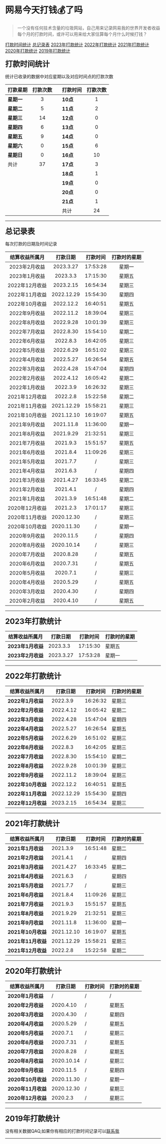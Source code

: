 # 网易今天打钱💰了吗

<!-- <center><font color=#686868 size=1><span id="busuanzi_container_site_pv"><span id="busuanzi_container_site_uv">已有<span style="background:beige;"><span id="busuanzi_value_site_uv"></span></span>位开发者访问了
</span><span style="background:beige;"><span id="busuanzi_value_site_pv"></span></span>次本网站</span></font></center> -->

> <span style="background:#ffffff;">一个没有任何技术含量的垃圾网站，自己用来记录网易我的世界开发者收益每个月的打款时间，或许可以用来给大家估算每个月什么时候打钱？

[打款时间统计](#tz1)  [总记录表](#tz2)  [2023年打款统计](#tz7)  [2022年打款统计](#tz3)  [2021年打款统计](#tz4)  [2020年打款统计](#tz5)  [2019年打款统计](#tz6)

<font size=5><span id="tz1"> __打款时间统计__ </span></font>

统计已收录的数据中对应星期以及对应时间点的打款次数

| **打款星期**   | **打款次数** | | **打款时间** | **打款次数** |
|:-------|:--------:|:----:|:--------|:--------:|
| **星期一** | 3        |      | **10点**    | 1        |
| **星期二** | 5        |      | **11点**    | 2        |
| **星期三** | 14        |      | **12点**    | 0        |
| **星期四** | 6        |      | **13点**    | 0        |
| **星期五** | 9        |      | **14点**    | 0        |
| **星期六** | 0        |      | **15点**    | 6        |
| **星期日** | 0        |      | **16点**    | 10        |
| 共计  | 37       |      | **17点**    | 3        |
|   |          |      | **18点**    | 1        |
|   |          |      | **19点**    | 0        |
|   |          |      | **20点**    | 0        |
|   |          |      | **21点**    | 1        |
|   |          |      | 共计    | 24        |
***

<font size=5><span id="tz2"> __总记录表__ </span></font>

每次打款的日期及时间记录

| **结算收益所属月** | **打款日期**   | **打款时间** | **打款时的星期** |
|:-----------:|:----------:|:--------:|:----------:|
| 2023年2月收益   | 2023.3.27  | 17:53:28 | 星期一        |
| 2023年1月收益   | 2023.3.3   | 17:15:30 | 星期五        |
| 2022年12月收益  | 2023.2.15  | 16:54:34 | 星期三        |
| 2022年11月收益  | 2022.12.29 | 15:54:30 | 星期四        |
| 2022年10月收益  | 2022.12.2  | 16:40:51 | 星期五        |
| 2022年9月收益   | 2022.11.2  | 18:39:04 | 星期三        |
| 2022年8月收益   | 2022.9.28  | 10:01:39 | 星期三        |
| 2022年7月收益   | 2022.8.30  | 15:54:10 | 星期二        |
| 2022年6月收益   | 2022.8.3   | 16:42:05 | 星期三        |
| 2022年5月收益   | 2022.6.29  | 16:51:02 | 星期三        |
| 2022年4月收益   | 2022.5.27  | 16:26:54 | 星期五        |
| 2022年3月收益   | 2022.4.28  | 15:47:04 | 星期四        |
| 2022年2月收益   | 2022.4.12  | 16:05:42 | 星期二        |
| 2022年1月收益   | 2022.3.9   | 16:26:32 | 星期三        |
| 2021年12月收益  | 2022.2.8   | 15:22:58 | 星期二        |
| 2021年11月收益  | 2021.12.29 | 15:58:21 | 星期三        |
| 2021年10月收益  | 2021.12.10 | 16:19:07 | 星期五        |
| 2021年9月收益   | 2021.11.8  | 11:36:00 | 星期一        |
| 2021年8月收益   | 2021.9.29  | 21:32:51 | 星期三        |
| 2021年7月收益   | 2021.9.3   | 15:51:57 | 星期五        |
| 2021年6月收益   | 2021.8.4   | 11:09:26 | 星期三        |
| 2021年5月收益   | 2021.7.7   | /        | 星期三        |
| 2021年4月收益   | 2021.6.3   | /        | 星期四        |
| 2021年3月收益   | 2021.4.27  | 16:33:45 | 星期二        |
| 2021年2月收益   | 2021.4.1   | /        | 星期四        |
| 2021年1月收益   | 2021.3.9   | 16:51:48 | 星期二        |
| 2020年12月收益  | 2021.2.3   | 17:01:17 | 星期三        |
| 2020年11月收益  | 2020.12.30 | /        | 星期三        |
| 2020年10月收益  | 2020.11.30 | /        | 星期一        |
| 2020年9月收益   | 2020.11.5  | /        | 星期四        |
| 2020年8月收益   | 2020.10.14 | /        | 星期三        |
| 2020年7月收益   | 2020.8.28  | /        | 星期五        |
| 2020年6月收益   | 2020.7.31  | /        | 星期五        |
| 2020年5月收益   | 2020.7.1   | /        | 星期三        |
| 2020年4月收益   | 2020.5.29  | /        | 星期五        |
| 2020年3月收益   | 2020.4.30  | /        | 星期四        |
| 2020年2月收益   | 2020.4.10  | /        | 星期五        |

***

  <font size=5><span id="tz7"> __2023年打款统计__ </span></font>

| **结算收益所属月**    | **打款日期**  | **打款时间** | **打款时的星期** |
|----------------|-----------|----------|------------|
| **2023年1月收益**  | 2023.3.3  | 17:15:30 | 星期五        |
| **2023年2月收益**  | 2023.3.27 | 17:53:28 | 星期一        |

***
  
<font size=5><span id="tz3"> __2022年打款统计__ </span></font>

| **结算收益所属月**    | **打款日期**  | **打款时间** | **打款时的星期** |
|----------------|-----------|----------|------------|
| **2022年1月收益**  | 2022.3.9  | 16:26:32 | 星期三        |
| **2022年2月收益**  | 2022.4.12 | 16:05:42 | 星期二        |
| **2022年3月收益**  | 2022.4.28 | 15:47:04 | 星期四        |
| **2022年4月收益**  | 2022.5.27 | 16:26:54 | 星期五        |
| **2022年5月收益**  | 2022.6.29 | 16:51:02 | 星期三        |
| **2022年6月收益**  | 2022.8.3  | 16:42:05 | 星期三        |
| **2022年7月收益**  | 2022.8.30 | 15:54:10 | 星期二        |
| **2022年8月收益**  | 2022.9.28 | 10:01:39 | 星期三        |
| **2022年9月收益**  | 2022.11.2 | 18:39:04 | 星期三        |
| **2022年10月收益** | 2022.12.2 | 16:40:51  | 星期五       |
| **2022年11月收益** | 2022.12.29| 15:54:30  | 星期四       |
| **2022年12月收益** | 2023.2.15 | 16:54:34  | 星期三       |

***

<font size=5><span id="tz4"> __2021年打款统计__ </span></font>

| **结算收益所属月**    | **打款日期**   | **打款时间** | **打款时的星期** |
|----------------|------------|----------|------------|
| **2021年1月收益**  | 2021.3.9   | 16:51:48 | 星期二        |
| **2021年2月收益**  | 2021.4.1   | /        | 星期四        |
| **2021年3月收益**  | 2021.4.27  | 16:33:45 | 星期二        |
| **2021年4月收益**  | 2021.6.3   | /        | 星期四        |
| **2021年5月收益**  | 2021.7.7   | /        | 星期三        |
| **2021年6月收益**  | 2021.8.4   | 11:09:26 | 星期三        |
| **2021年7月收益**  | 2021.9.3   | 15:51:57 | 星期五        |
| **2021年8月收益**  | 2021.9.29  | 21:32:51 | 星期三        |
| **2021年9月收益**  | 2021.11.8  | 11:36:00 | 星期一        |
| **2021年10月收益** | 2021.12.10 | 16:19:07 | 星期五        |
| **2021年11月收益** | 2021.12.29 | 15:58:21 | 星期三        |
| **2021年12月收益** | 2022.2.8   | 15:22:58 | 星期二        |
***

<font size=5><span id="tz5"> __2020年打款统计__ </span></font>

| **结算收益所属月**    | **打款日期**   | **打款时间** | **打款时的星期** |
|----------------|------------|----------|------------|
| **2020年1月收益**  | /          | /        | /            |
| **2020年2月收益**  | 2020.4.10  | /        | 星期五        |
| **2020年3月收益**  | 2020.4.30  | /        | 星期四        |
| **2020年4月收益**  | 2020.5.29  | /        | 星期五        |
| **2020年5月收益**  | 2020.7.1   | /        | 星期三        |
| **2020年6月收益**  | 2020.7.31  | /        | 星期五        |
| **2020年7月收益**  | 2020.8.28  | /        | 星期五        |
| **2020年8月收益**  | 2020.10.14 | /        | 星期三        |
| **2020年9月收益**  | 2020.11.5  | /        | 星期四        |
| **2020年10月收益** | 2020.11.30 | /        | 星期一        |
| **2020年11月收益** | 2020.12.30 | /        | 星期三        |
| **2020年12月收益** | 2020.2.3   | /        | 星期三        |
***

<font size=5><span id="tz6"> __2019年打款统计__ </span></font>

没有相关数据QAQ,如果你有相应的打款时间记录可以[联系我](/help.md)
***
